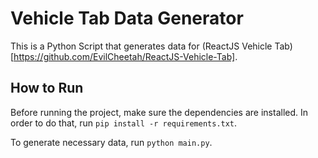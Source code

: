 # Vehicle Tab Data Generator

This is a Python Script that generates data for (ReactJS Vehicle Tab)[https://github.com/EvilCheetah/ReactJS-Vehicle-Tab].

## How to Run

Before running the project, make sure the dependencies are installed.
In order to do that, run `pip install -r requirements.txt`.

To generate necessary data, run `python main.py`.